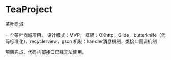 # TeaProject
茶叶商城

一个茶叶商城项目。 
设计模式：MVP， 
框架：OKhttp，Glide，butterknife（代码标准化），recyclerview，gson 
机制：handler消息机制，类接口回调机制

项目完成，代码内部接口已经无法使用。
